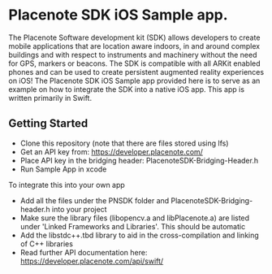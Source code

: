 # Placenote SDK iOS Sample app.
The Placenote Software development kit (SDK) allows developers to create mobile applications that are location aware indoors, in and around complex buildings and with respect to instruments and machinery without the need for GPS, markers or beacons. The SDK is compatible with all ARKit enabled phones and can be used to create persistent augmented reality experiences on iOS!
The Placenote SDK iOS Sample app provided here is to serve as an example on how to integrate the SDK into a native iOS app. This app is written primarily in Swift.

## Getting Started
* Clone this repository (note that there are files stored using lfs)
* Get an API key from: https://developer.placenote.com/
* Place API key in the bridging header: PlacenoteSDK-Bridging-Header.h
* Run Sample App in xcode

To integrate this into your own app
* Add all the files under the PNSDK folder and PlacenoteSDK-Bridging-header.h into your project
* Make sure the library files (libopencv.a and libPlacenote.a) are listed under 'Linked Frameworks and Libraries'. This should be automatic
* Add the libstdc++.tbd library to aid in the cross-compilation and linking of C++ libraries
* Read further API documentation here: https://developer.placenote.com/api/swift/

